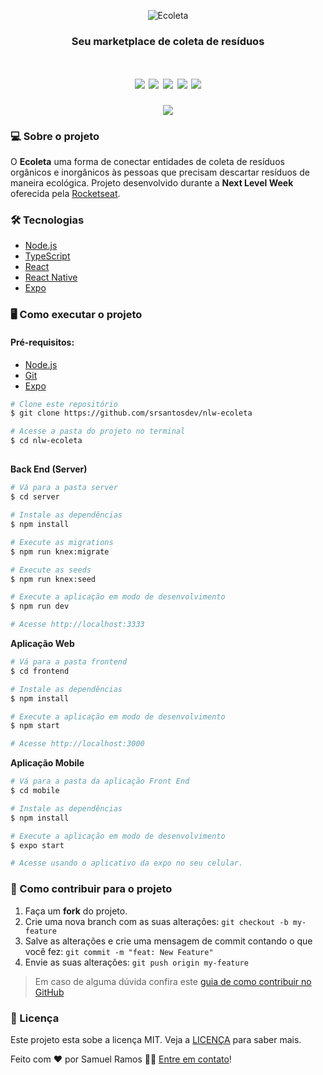 <p align="center">
  <img src="https://user-images.githubusercontent.com/40436472/83950128-9f0a3700-a7fe-11ea-920a-9bc3f30e0b2e.png" alt="Ecoleta"/>
</p>

<h3 align="center">Seu marketplace de coleta de resíduos</h3>

<h1 align="center">
<img src="https://img.shields.io/github/languages/count/srsantosdev/nlw-ecoleta?style=plastic">
<img src="https://img.shields.io/github/repo-size/srsantosdev/nlw-ecoleta?style=plastic">
<img src="https://img.shields.io/badge/made%20by-srsantosdev-green?style=plastic">
<img src="https://img.shields.io/github/last-commit/srsantosdev/nlw-ecoleta?style=plastic">
<img src="https://img.shields.io/static/v1?label=Next%20Level%20Week&message=1.0&color=blueviolet&style=plastic">
</h1>

<p align="center">
<img src="https://user-images.githubusercontent.com/40436472/83950409-02956400-a801-11ea-969f-dc1e77cb8791.png">
</p>

### 💻 Sobre o projeto
O **Ecoleta** uma forma de conectar entidades de coleta de resíduos orgânicos e inorgânicos às pessoas que precisam descartar resíduos de maneira ecológica. 
Projeto desenvolvido durante a **Next Level Week** oferecida pela [Rocketseat](https://rocketseat.com.br/).

### 🛠 Tecnologias

- [Node.js](https://nodejs.org/en/)
- [TypeScript](https://www.typescriptlang.org/)
- [React](https://reactjs.org/)
- [React Native](https://reactnative.dev/)
- [Expo](https://expo.io/)

### 🖥️ Como executar o projeto

#### Pré-requisitos: 
- [Node.js](https://nodejs.org/en/)
- [Git](https://git-scm.com/)
- [Expo](https://expo.io/)

```bash
# Clone este repositório
$ git clone https://github.com/srsantosdev/nlw-ecoleta

# Acesse a pasta do projeto no terminal
$ cd nlw-ecoleta
```

##

**Back End (Server)**

```bash
# Vá para a pasta server
$ cd server

# Instale as dependências
$ npm install

# Execute as migrations
$ npm run knex:migrate

# Execute as seeds
$ npm run knex:seed

# Execute a aplicação em modo de desenvolvimento
$ npm run dev

# Acesse http://localhost:3333
```

**Aplicação Web**

```bash
# Vá para a pasta frontend
$ cd frontend

# Instale as dependências
$ npm install

# Execute a aplicação em modo de desenvolvimento
$ npm start

# Acesse http://localhost:3000
```

**Aplicação Mobile**

```bash
# Vá para a pasta da aplicação Front End
$ cd mobile

# Instale as dependências
$ npm install

# Execute a aplicação em modo de desenvolvimento
$ expo start

# Acesse usando o aplicativo da expo no seu celular.
```

### 🤔 Como contribuir para o projeto

1. Faça um **fork** do projeto.
2. Crie uma nova branch com as suas alterações: `git checkout -b my-feature`
3. Salve as alterações e crie uma mensagem de commit contando o que você fez: `git commit -m "feat: New Feature"`
4. Envie as suas alterações: `git push origin my-feature`
> Em caso de alguma dúvida confira este [guia de como contribuir no GitHub](https://github.com/firstcontributions/first-contributions)

### 📝 Licença

Este projeto esta sobe a licença MIT. Veja a [LICENÇA](https://opensource.org/licenses/MIT) para saber mais.

Feito com ❤️ por Samuel Ramos 👋🏽 [Entre em contato](https://www.linkedin.com/in/srsantosdev/)!
